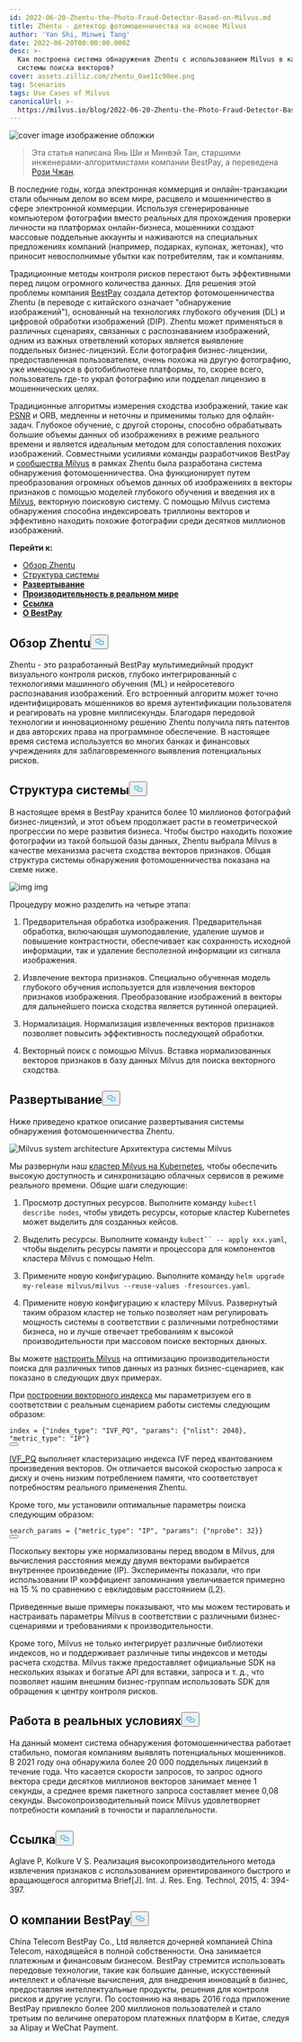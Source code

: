 ```yaml
---
id: 2022-06-20-Zhentu-the-Photo-Fraud-Detector-Based-on-Milvus.md
title: Zhentu - детектор фотомошенничества на основе Milvus
author: 'Yan Shi, Minwei Tang'
date: 2022-06-20T00:00:00.000Z
desc: >-
  Как построена система обнаружения Zhentu с использованием Milvus в качестве
  системы поиска векторов?
cover: assets.zilliz.com/zhentu_0ae11c98ee.png
tag: Scenarios
tags: Use Cases of Milvus
canonicalUrl: >-
  https://milvus.io/blog/2022-06-20-Zhentu-the-Photo-Fraud-Detector-Based-on-Milvus.md
---
```

<p>
  
   <span class="img-wrapper"> <img translate="no" src="https://assets.zilliz.com/zhentu_0ae11c98ee.png" alt="cover image" class="doc-image" id="cover-image" />
   </span> <span class="img-wrapper"> <span>изображение обложки</span> </span></p>
<blockquote>
<p>Эта статья написана Янь Ши и Минвэй Тан, старшими инженерами-алгоритмистами компании BestPay, а переведена <a href="https://www.linkedin.cn/incareer/in/rosie-zhang-694528149">Рози Чжан</a>.</p>
</blockquote>
<p>В последние годы, когда электронная коммерция и онлайн-транзакции стали обычным делом во всем мире, расцвело и мошенничество в сфере электронной коммерции. Используя сгенерированные компьютером фотографии вместо реальных для прохождения проверки личности на платформах онлайн-бизнеса, мошенники создают массовые поддельные аккаунты и наживаются на специальных предложениях компаний (например, подарках, купонах, жетонах), что приносит невосполнимые убытки как потребителям, так и компаниям.</p>
<p>Традиционные методы контроля рисков перестают быть эффективными перед лицом огромного количества данных. Для решения этой проблемы компания <a href="https://www.bestpay.com.cn">BestPay</a> создала детектор фотомошенничества Zhentu (в переводе с китайского означает "обнаружение изображений"), основанный на технологиях глубокого обучения (DL) и цифровой обработки изображений (DIP). Zhentu может применяться в различных сценариях, связанных с распознаванием изображений, одним из важных ответвлений которых является выявление поддельных бизнес-лицензий. Если фотография бизнес-лицензии, предоставленная пользователем, очень похожа на другую фотографию, уже имеющуюся в фотобиблиотеке платформы, то, скорее всего, пользователь где-то украл фотографию или подделал лицензию в мошеннических целях.</p>
<p>Традиционные алгоритмы измерения сходства изображений, такие как <a href="https://en.wikipedia.org/wiki/Peak_signal-to-noise_ratio">PSNR</a> и ORB, медленны и неточны и применимы только для офлайн-задач. Глубокое обучение, с другой стороны, способно обрабатывать большие объемы данных об изображениях в режиме реального времени и является идеальным методом для сопоставления похожих изображений. Совместными усилиями команды разработчиков BestPay и <a href="https://milvus.io/">сообщества Milvus</a> в рамках Zhentu была разработана система обнаружения фотомошенничества. Она функционирует путем преобразования огромных объемов данных об изображениях в векторы признаков с помощью моделей глубокого обучения и введения их в <a href="https://milvus.io/">Milvus</a>, векторную поисковую систему. С помощью Milvus система обнаружения способна индексировать триллионы векторов и эффективно находить похожие фотографии среди десятков миллионов изображений.</p>
<p><strong>Перейти к:</strong></p>
<ul>
<li><a href="#an-overview-of-zhentu">Обзор Zhentu</a></li>
<li><a href="#system-structure">Структура системы</a></li>
<li><a href="#deployment"><strong>Развертывание</strong></a></li>
<li><a href="#real-world-performance"><strong>Производительность в реальном мире</strong></a></li>
<li><a href="#reference"><strong>Ссылка</strong></a></li>
<li><a href="#about-bestpay"><strong>О BestPay</strong></a></li>
</ul>
<h2 id="An-overview-of-Zhentu" class="common-anchor-header">Обзор Zhentu<button data-href="#An-overview-of-Zhentu" class="anchor-icon" translate="no">
      <svg translate="no"
        aria-hidden="true"
        focusable="false"
        height="20"
        version="1.1"
        viewBox="0 0 16 16"
        width="16"
      >
        <path
          fill="#0092E4"
          fill-rule="evenodd"
          d="M4 9h1v1H4c-1.5 0-3-1.69-3-3.5S2.55 3 4 3h4c1.45 0 3 1.69 3 3.5 0 1.41-.91 2.72-2 3.25V8.59c.58-.45 1-1.27 1-2.09C10 5.22 8.98 4 8 4H4c-.98 0-2 1.22-2 2.5S3 9 4 9zm9-3h-1v1h1c1 0 2 1.22 2 2.5S13.98 12 13 12H9c-.98 0-2-1.22-2-2.5 0-.83.42-1.64 1-2.09V6.25c-1.09.53-2 1.84-2 3.25C6 11.31 7.55 13 9 13h4c1.45 0 3-1.69 3-3.5S14.5 6 13 6z"
        ></path>
      </svg>
    </button></h2><p>Zhentu - это разработанный BestPay мультимедийный продукт визуального контроля рисков, глубоко интегрированный с технологиями машинного обучения (ML) и нейросетевого распознавания изображений. Его встроенный алгоритм может точно идентифицировать мошенников во время аутентификации пользователя и реагировать на уровне миллисекунды. Благодаря передовой технологии и инновационному решению Zhentu получила пять патентов и два авторских права на программное обеспечение. В настоящее время система используется во многих банках и финансовых учреждениях для заблаговременного выявления потенциальных рисков.</p>
<h2 id="System-structure" class="common-anchor-header">Структура системы<button data-href="#System-structure" class="anchor-icon" translate="no">
      <svg translate="no"
        aria-hidden="true"
        focusable="false"
        height="20"
        version="1.1"
        viewBox="0 0 16 16"
        width="16"
      >
        <path
          fill="#0092E4"
          fill-rule="evenodd"
          d="M4 9h1v1H4c-1.5 0-3-1.69-3-3.5S2.55 3 4 3h4c1.45 0 3 1.69 3 3.5 0 1.41-.91 2.72-2 3.25V8.59c.58-.45 1-1.27 1-2.09C10 5.22 8.98 4 8 4H4c-.98 0-2 1.22-2 2.5S3 9 4 9zm9-3h-1v1h1c1 0 2 1.22 2 2.5S13.98 12 13 12H9c-.98 0-2-1.22-2-2.5 0-.83.42-1.64 1-2.09V6.25c-1.09.53-2 1.84-2 3.25C6 11.31 7.55 13 9 13h4c1.45 0 3-1.69 3-3.5S14.5 6 13 6z"
        ></path>
      </svg>
    </button></h2><p>В настоящее время в BestPay хранится более 10 миллионов фотографий бизнес-лицензий, и этот объем продолжает расти в геометрической прогрессии по мере развития бизнеса. Чтобы быстро находить похожие фотографии из такой большой базы данных, Zhentu выбрала Milvus в качестве механизма расчета сходства векторов признаков. Общая структура системы обнаружения фотомошенничества показана на схеме ниже.</p>
<p>
  
   <span class="img-wrapper"> <img translate="no" src="https://assets.zilliz.com/Structure_of_the_photo_fraud_detection_system_cf5d20d431.png" alt="img" class="doc-image" id="img" />
   </span> <span class="img-wrapper"> <span>img</span> </span></p>
<p>Процедуру можно разделить на четыре этапа:</p>
<ol>
<li><p>Предварительная обработка изображения. Предварительная обработка, включающая шумоподавление, удаление шумов и повышение контрастности, обеспечивает как сохранность исходной информации, так и удаление бесполезной информации из сигнала изображения.</p></li>
<li><p>Извлечение вектора признаков. Специально обученная модель глубокого обучения используется для извлечения векторов признаков изображения. Преобразование изображений в векторы для дальнейшего поиска сходства является рутинной операцией.</p></li>
<li><p>Нормализация. Нормализация извлеченных векторов признаков позволяет повысить эффективность последующей обработки.</p></li>
<li><p>Векторный поиск с помощью Milvus. Вставка нормализованных векторов признаков в базу данных Milvus для поиска векторного сходства.</p></li>
</ol>
<h2 id="Deployment" class="common-anchor-header"><strong>Развертывание</strong><button data-href="#Deployment" class="anchor-icon" translate="no">
      <svg translate="no"
        aria-hidden="true"
        focusable="false"
        height="20"
        version="1.1"
        viewBox="0 0 16 16"
        width="16"
      >
        <path
          fill="#0092E4"
          fill-rule="evenodd"
          d="M4 9h1v1H4c-1.5 0-3-1.69-3-3.5S2.55 3 4 3h4c1.45 0 3 1.69 3 3.5 0 1.41-.91 2.72-2 3.25V8.59c.58-.45 1-1.27 1-2.09C10 5.22 8.98 4 8 4H4c-.98 0-2 1.22-2 2.5S3 9 4 9zm9-3h-1v1h1c1 0 2 1.22 2 2.5S13.98 12 13 12H9c-.98 0-2-1.22-2-2.5 0-.83.42-1.64 1-2.09V6.25c-1.09.53-2 1.84-2 3.25C6 11.31 7.55 13 9 13h4c1.45 0 3-1.69 3-3.5S14.5 6 13 6z"
        ></path>
      </svg>
    </button></h2><p>Ниже приведено краткое описание развертывания системы обнаружения фотомошенничества Zhentu.</p>
<p>
  
   <span class="img-wrapper"> <img translate="no" src="https://assets.zilliz.com/milvus_architecture_ea45a5ab53.png" alt="Milvus system architecture" class="doc-image" id="milvus-system-architecture" />
   </span> <span class="img-wrapper"> <span>Архитектура системы Milvus</span> </span></p>
<p>Мы развернули наш <a href="https://milvus.io/docs/v2.0.x/install_cluster-helm.md">кластер Milvus на Kubernetes</a>, чтобы обеспечить высокую доступность и синхронизацию облачных сервисов в режиме реального времени. Общие шаги следующие:</p>
<ol>
<li><p>Просмотр доступных ресурсов. Выполните команду <code translate="no">kubectl describe nodes</code>, чтобы увидеть ресурсы, которые кластер Kubernetes может выделить для созданных кейсов.</p></li>
<li><p>Выделить ресурсы. Выполните команду <code translate="no">kubect`` -- apply xxx.yaml</code>, чтобы выделить ресурсы памяти и процессора для компонентов кластера Milvus с помощью Helm.</p></li>
<li><p>Примените новую конфигурацию. Выполните команду <code translate="no">helm upgrade my-release milvus/milvus --reuse-values -fresources.yaml</code>.</p></li>
<li><p>Примените новую конфигурацию к кластеру Milvus. Развернутый таким образом кластер не только позволяет нам регулировать мощность системы в соответствии с различными потребностями бизнеса, но и лучше отвечает требованиям к высокой производительности при массовом поиске векторных данных.</p></li>
</ol>
<p>Вы можете <a href="https://milvus.io/docs/v2.0.x/configure-docker.md">настроить Milvus</a> на оптимизацию производительности поиска для различных типов данных из разных бизнес-сценариев, как показано в следующих двух примерах.</p>
<p>При <a href="https://milvus.io/docs/v2.0.x/build_index.md">построении векторного индекса</a> мы параметризуем его в соответствии с реальным сценарием работы системы следующим образом:</p>
<pre><code translate="no" class="language-Python">index = {<span class="hljs-string">&quot;index_type&quot;</span>: <span class="hljs-string">&quot;IVF_PQ&quot;</span>, <span class="hljs-string">&quot;params&quot;</span>: {<span class="hljs-string">&quot;nlist&quot;</span>: <span class="hljs-number">2048</span>}, <span class="hljs-string">&quot;metric_type&quot;</span>: <span class="hljs-string">&quot;IP&quot;</span>}
<button class="copy-code-btn"></button></code></pre>
<p><a href="https://milvus.io/docs/v2.0.x/index.md#IVF_PQ">IVF_PQ</a> выполняет кластеризацию индекса IVF перед квантованием произведения векторов. Он отличается высокой скоростью запроса к диску и очень низким потреблением памяти, что соответствует потребностям реального применения Zhentu.</p>
<p>Кроме того, мы установили оптимальные параметры поиска следующим образом:</p>
<pre><code translate="no" class="language-Python">search_params = {<span class="hljs-string">&quot;metric_type&quot;</span>: <span class="hljs-string">&quot;IP&quot;</span>, <span class="hljs-string">&quot;params&quot;</span>: {<span class="hljs-string">&quot;nprobe&quot;</span>: <span class="hljs-number">32</span>}}
<button class="copy-code-btn"></button></code></pre>
<p>Поскольку векторы уже нормализованы перед вводом в Milvus, для вычисления расстояния между двумя векторами выбирается внутреннее произведение (IP). Эксперименты показали, что при использовании IP коэффициент запоминания увеличивается примерно на 15 % по сравнению с евклидовым расстоянием (L2).</p>
<p>Приведенные выше примеры показывают, что мы можем тестировать и настраивать параметры Milvus в соответствии с различными бизнес-сценариями и требованиями к производительности.</p>
<p>Кроме того, Milvus не только интегрирует различные библиотеки индексов, но и поддерживает различные типы индексов и методы расчета сходства. Milvus также предоставляет официальные SDK на нескольких языках и богатые API для вставки, запроса и т. д., что позволяет нашим внешним бизнес-группам использовать SDK для обращения к центру контроля рисков.</p>
<h2 id="Real-world-performance" class="common-anchor-header"><strong>Работа в реальных условиях</strong><button data-href="#Real-world-performance" class="anchor-icon" translate="no">
      <svg translate="no"
        aria-hidden="true"
        focusable="false"
        height="20"
        version="1.1"
        viewBox="0 0 16 16"
        width="16"
      >
        <path
          fill="#0092E4"
          fill-rule="evenodd"
          d="M4 9h1v1H4c-1.5 0-3-1.69-3-3.5S2.55 3 4 3h4c1.45 0 3 1.69 3 3.5 0 1.41-.91 2.72-2 3.25V8.59c.58-.45 1-1.27 1-2.09C10 5.22 8.98 4 8 4H4c-.98 0-2 1.22-2 2.5S3 9 4 9zm9-3h-1v1h1c1 0 2 1.22 2 2.5S13.98 12 13 12H9c-.98 0-2-1.22-2-2.5 0-.83.42-1.64 1-2.09V6.25c-1.09.53-2 1.84-2 3.25C6 11.31 7.55 13 9 13h4c1.45 0 3-1.69 3-3.5S14.5 6 13 6z"
        ></path>
      </svg>
    </button></h2><p>На данный момент система обнаружения фотомошенничества работает стабильно, помогая компаниям выявлять потенциальных мошенников. В 2021 году она обнаружила более 20 000 поддельных лицензий в течение года. Что касается скорости запросов, то запрос одного вектора среди десятков миллионов векторов занимает менее 1 секунды, а среднее время пакетного запроса составляет менее 0,08 секунды. Высокопроизводительный поиск Milvus удовлетворяет потребности компаний в точности и параллельности.</p>
<h2 id="Reference" class="common-anchor-header"><strong>Ссылка</strong><button data-href="#Reference" class="anchor-icon" translate="no">
      <svg translate="no"
        aria-hidden="true"
        focusable="false"
        height="20"
        version="1.1"
        viewBox="0 0 16 16"
        width="16"
      >
        <path
          fill="#0092E4"
          fill-rule="evenodd"
          d="M4 9h1v1H4c-1.5 0-3-1.69-3-3.5S2.55 3 4 3h4c1.45 0 3 1.69 3 3.5 0 1.41-.91 2.72-2 3.25V8.59c.58-.45 1-1.27 1-2.09C10 5.22 8.98 4 8 4H4c-.98 0-2 1.22-2 2.5S3 9 4 9zm9-3h-1v1h1c1 0 2 1.22 2 2.5S13.98 12 13 12H9c-.98 0-2-1.22-2-2.5 0-.83.42-1.64 1-2.09V6.25c-1.09.53-2 1.84-2 3.25C6 11.31 7.55 13 9 13h4c1.45 0 3-1.69 3-3.5S14.5 6 13 6z"
        ></path>
      </svg>
    </button></h2><p>Aglave P, Kolkure V S. Реализация высокопроизводительного метода извлечения признаков с использованием ориентированного быстрого и вращающегося алгоритма Brief[J]. Int. J. Res. Eng. Technol, 2015, 4: 394-397.</p>
<h2 id="About-BestPay" class="common-anchor-header"><strong>О компании BestPay</strong><button data-href="#About-BestPay" class="anchor-icon" translate="no">
      <svg translate="no"
        aria-hidden="true"
        focusable="false"
        height="20"
        version="1.1"
        viewBox="0 0 16 16"
        width="16"
      >
        <path
          fill="#0092E4"
          fill-rule="evenodd"
          d="M4 9h1v1H4c-1.5 0-3-1.69-3-3.5S2.55 3 4 3h4c1.45 0 3 1.69 3 3.5 0 1.41-.91 2.72-2 3.25V8.59c.58-.45 1-1.27 1-2.09C10 5.22 8.98 4 8 4H4c-.98 0-2 1.22-2 2.5S3 9 4 9zm9-3h-1v1h1c1 0 2 1.22 2 2.5S13.98 12 13 12H9c-.98 0-2-1.22-2-2.5 0-.83.42-1.64 1-2.09V6.25c-1.09.53-2 1.84-2 3.25C6 11.31 7.55 13 9 13h4c1.45 0 3-1.69 3-3.5S14.5 6 13 6z"
        ></path>
      </svg>
    </button></h2><p>China Telecom BestPay Co., Ltd является дочерней компанией China Telecom, находящейся в полной собственности. Она занимается платежным и финансовым бизнесом. BestPay стремится использовать передовые технологии, такие как большие данные, искусственный интеллект и облачные вычисления, для внедрения инноваций в бизнес, предоставляя интеллектуальные продукты, решения для контроля рисков и другие услуги. По состоянию на январь 2016 года приложение BestPay привлекло более 200 миллионов пользователей и стало третьим по величине оператором платежных платформ в Китае, следуя за Alipay и WeChat Payment.</p>
